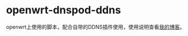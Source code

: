# openwrt-dnspod-ddns

openwrt上使用的脚本，配合自带的DDNS插件使用，使用说明查看[我的博客](https://www.klzy.xyz/2018/2787P7G.html)。

